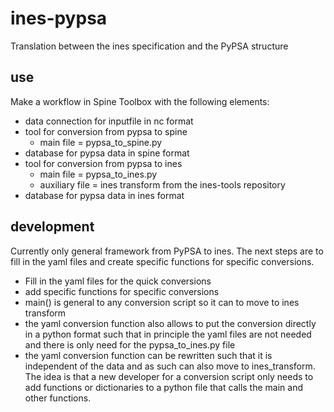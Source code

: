 # ines-pypsa
Translation between the ines specification and the PyPSA structure

## use
Make a workflow in Spine Toolbox with the following elements:
+ data connection for inputfile in nc format
+ tool for conversion from pypsa to spine
    + main file = pypsa_to_spine.py
+ database for pypsa data in spine format
+ tool for conversion from pypsa to ines
    + main file = pypsa_to_ines.py
    + auxiliary file = ines transform from the ines-tools repository
+ database for pypsa data in ines format

## development
Currently only general framework from PyPSA to ines. The next steps are to fill in the yaml files and create specific functions for specific conversions.

+ Fill in the yaml files for the quick conversions
+ add specific functions for specific conversions
+ main() is general to any conversion script so it can to move to ines transform
+ the yaml conversion function also allows to put the conversion directly in a python format such that in principle the yaml files are not needed and there is only need for the pypsa_to_ines.py file
+ the yaml conversion function can be rewritten such that it is independent of the data and as such can also move to ines_transform. The idea is that a new developer for a conversion script only needs to add functions or dictionaries to a python file that calls the main and other functions.
